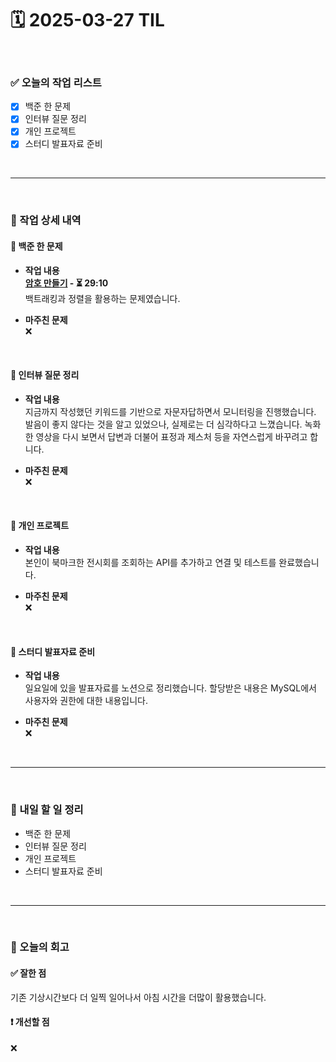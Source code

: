 # 🗓️ 2025-03-27 TIL

<br>

### ✅ 오늘의 작업 리스트  
- [x] 백준 한 문제
- [x] 인터뷰 질문 정리
- [x] 개인 프로젝트
- [x] 스터디 발표자료 준비

<br>

---

<br>

### 📌 작업 상세 내역  

#### 🔹 백준 한 문제
- **작업 내용**<br>
**[암호 만들기](https://www.acmicpc.net/problem/1759) - ⏳ 29:10**<br>
백트래킹과 정렬을 활용하는 문제였습니다.

- **마주친 문제**<br>
❌

<br>

#### 🔹 인터뷰 질문 정리
- **작업 내용**<br>
지금까지 작성했던 키워드를 기반으로 자문자답하면서 모니터링을 진행했습니다. 발음이 좋지 않다는 것을 알고 있었으나, 실제로는 더 심각하다고 느꼈습니다. 녹화한 영상을 다시 보면서 답변과 더불어 표정과 제스처 등을 자연스럽게 바꾸려고 합니다.

- **마주친 문제**<br>
❌

<br>

#### 🔹 개인 프로젝트
- **작업 내용**<br>
본인이 북마크한 전시회를 조회하는 API를 추가하고 연결 및 테스트를 완료했습니다.

- **마주친 문제**<br>
❌

<br>

#### 🔹 스터디 발표자료 준비
- **작업 내용**<br>
일요일에 있을 발표자료를 노션으로 정리했습니다. 할당받은 내용은 MySQL에서 사용자와 권한에 대한 내용입니다.

- **마주친 문제**<br>
❌

<br>

---

<br>

### 🚀 내일 할 일 정리  

- 백준 한 문제
- 인터뷰 질문 정리
- 개인 프로젝트
- 스터디 발표자료 준비

<br>

---

<br>

### 🧐 오늘의 회고  

#### ✅ 잘한 점
기존 기상시간보다 더 일찍 일어나서 아침 시간을 더많이 활용했습니다.

#### ❗ 개선할 점
❌




<br><br><br>